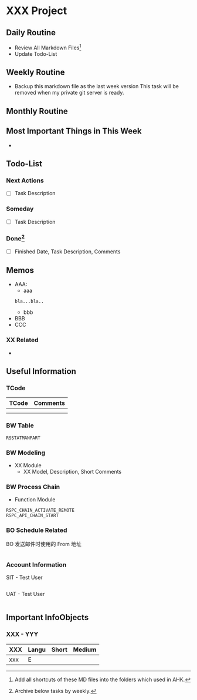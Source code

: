 # XXX Project


## Daily Routine

* Review All Markdown Files[^1]
* Update Todo-List

## Weekly Routine

* Backup this markdown file as the last week version
  This task will be removed when my private git server is ready.

## Monthly Routine


## Most Important Things in This Week

* ​

## Todo-List

### Next Actions
- [ ] ​Task Description

### Someday
- [ ] Task Description

### Done[^2]
- [ ] Finished Date, Task Description, Comments

## Memos
* AAA:
  * aaa
  ~~~ MD_Comments
  bla...bla..
  ~~~
  * bbb
* BBB
* CCC


### XX Related
* ​

## Useful Information

### TCode
| TCode | Comments |
| ----- | -------- |
|       |          |
|       |          |

### BW Table
```
RSSTATMANPART
```

### BW Modeling

* XX Module
  * XX Model, Description, Short Comments


### BW Process Chain
* Function Module
```
RSPC_CHAIN_ACTIVATE_REMOTE
RSPC_API_CHAIN_START
```

### BO Schedule Related
BO 发送邮件时使用的 From 地址
```

```

### Account Information
SIT - Test User
``` MD_Account_Info

```

UAT - Test User
``` MD_Account_Info

```

## Important InfoObjects

### XXX - YYY
| XXX  | Langu | Short | Medium |
| ---- | ----- | ----- | ------ |
| xxx  | E     |       |        |

[^1]: Add all shortcuts of these MD files into the folders which used in AHK.
[^2]: Archive below tasks by weekly.
